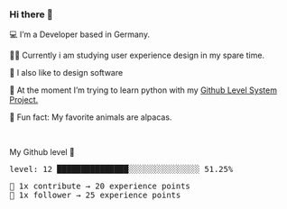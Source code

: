 ### Hi there 👋

💻 I’m a Developer based in Germany. <br />

👨‍🎓 Currently i am studying user experience design in my spare time. <br />

🎨 I also like to design software

🐍 At the moment I’m trying to learn python with my [Github Level System Project.](https://github.com/devfle/readme-level-up) <br />

🦙 Fun fact: My favorite animals are alpacas. <br />

<br />

<!--README_LEVEL_UP:START-->
My Github level 🎊 
<pre>level: 12 ███████████████░░░░░░░░░░░░░░░ 51.25%</pre>
<pre>💪 1x contribute → 20 experience points
🌟 1x follower → 25 experience points</pre>
<!--README_LEVEL_UP:END-->
